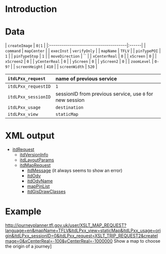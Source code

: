 # Introduction #



# Data #

| `createImage`                          | `0|1` |
|:---------------------------------------|:------|
| `command`                              | `mapCenter` |
| `execInst`                             | `verifyOnly` |
| `mapName`                              | `TFLV` |
| `pinTypePOI`                           | `1`   |
| `pinTypeStop`                          | `1`   |
| `moveDirection`                        | ``    |
| `xCenterReal`                          | `0`   |
| `xScreen`                              | `0`   |
| `xScreen2`                             | `0`   |
| `yCenterReal`                          | `0`   |
| `yScreen`                              | `0`   |
| `yScreen2`                             | `0`   |
| `zoomLevel`                            | `0-9?` |
| `screenHeight`                         | `410` |
| `screenWidth`                          | `520` |

| `itdLPxx_request`                      | name of previous service |
|:---------------------------------------|:-------------------------|
| `itdLPxx_requestID`                    | `1`                      |
| `itdLPxx_sessionID`                    | sessionID from previous service, use `0` for new session |
| `itdLPxx_usage`                        | `destination`            |
| `itdLPxx_view`                         | `staticMap`              |

# XML output #

  * [itdRequest](itdRequest.md)
    * [itdVersionInfo](itdVersionInfo.md)
    * [itdLayoutParams](itdLayoutParams.md)
    * [itdMapRequest](itdMapRequest.md)
      * [itdMessage](itdMessage.md) (it always seems to show an error)
      * [itdOdv](itdOdv.md)
      * [itdOdvName](itdOdvName.md)
      * [mapPinList](mapPinList.md)
      * [itdGisDrawClasses](itdGisDrawClasses.md)

# Example #

http://journeyplanner.tfl.gov.uk/user/XSLT_MAP_REQUEST?language=en&mapName=TFLV&itdLPxx_view=staticMap&itdLPxx_usage=origin&itdLPxx_sessionID=0&itdLPxx_request=XSLT_TRIP_REQUEST2&createImage=0&xCenterReal=-100&yCenterReal=-1000000 Show a map to choose the origin of a journey]